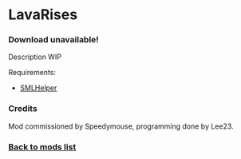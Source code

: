 # LavaRises

### Download unavailable!

Description WIP

Requirements:
- [SMLHelper](https://www.nexusmods.com/subnautica/mods/113)

### Credits

Mod commissioned by Speedymouse, programming done by Lee23.

### [Back to mods list](https://github.com/LeeTwentyThree/Lee23-SubnauticaMods/blob/main/Downloads/DownloadPages/ModDownloads-Subnautica.md)